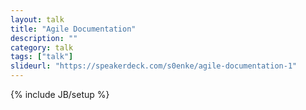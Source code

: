 ```yaml
---
layout: talk
title: "Agile Documentation"
description: ""
category: talk
tags: ["talk"]
slideurl: "https://speakerdeck.com/s0enke/agile-documentation-1"
---
```

{% include JB/setup %}
